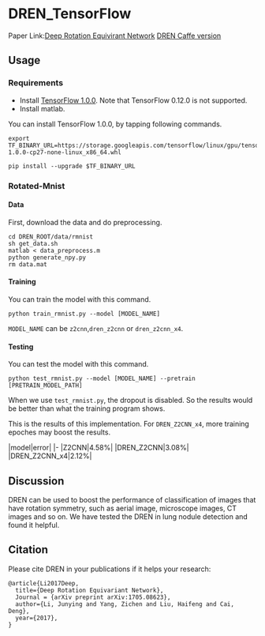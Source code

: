 # DREN_TensorFlow
Paper Link:[Deep Rotation Equivirant Network](https://arxiv.org/abs/1705.08623)
[DREN Caffe version](https://github.com/microljy/DREN)
## Usage
### Requirements
- Install [TensorFlow 1.0.0](https://www.tensorflow.org/). Note that TensorFlow 0.12.0 is not supported.
- Install matlab.

You can install TensorFlow 1.0.0, by tapping following commands.

	export TF_BINARY_URL=https://storage.googleapis.com/tensorflow/linux/gpu/tensorflow_gpu-1.0.0-cp27-none-linux_x86_64.whl

	pip install --upgrade $TF_BINARY_URL

### Rotated-Mnist
#### Data
First, download the data and do preprocessing.

	cd DREN_ROOT/data/rmnist
	sh get_data.sh
	matlab < data_preprocess.m
	python generate_npy.py
	rm data.mat

#### Training
You can train the model with this command.

	python train_rmnist.py --model [MODEL_NAME]

```MODEL_NAME``` can be ```z2cnn```,```dren_z2cnn``` or ```dren_z2cnn_x4```.

#### Testing
You can test the model with this command.

	python test_rmnist.py --model [MODEL_NAME] --pretrain [PRETRAIN_MODEL_PATH]

When we use ```test_rmnist.py```, the dropout is disabled. So the results would be better than what the training program shows.

This is the results of this implementation. For ```DREN_Z2CNN_x4```, more training epoches may boost the results.

|model|error|
|-
|Z2CNN|4.58%|
|DREN_Z2CNN|3.08%|
|DREN_Z2CNN_x4|2.12%|

## Discussion
DREN can be used to boost the performance of classification of images that have rotation symmetry, such as aerial image, microscope images, CT images and so on. We have tested the DREN in lung nodule detection and found it helpful.

## Citation
Please cite DREN in your publications if it helps your research:

	@article{Li2017Deep,
	  title={Deep Rotation Equivariant Network},
	  Journal = {arXiv preprint arXiv:1705.08623},
	  author={Li, Junying and Yang, Zichen and Liu, Haifeng and Cai, Deng},
	  year={2017},
	}